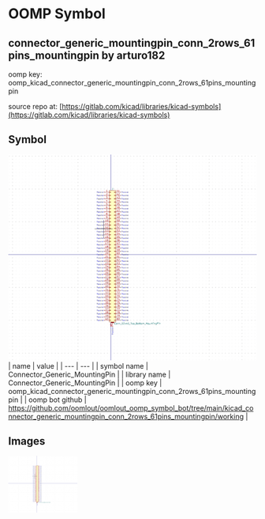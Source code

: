 # OOMP Symbol  
## connector_generic_mountingpin_conn_2rows_61pins_mountingpin  by arturo182  
  
oomp key: oomp_kicad_connector_generic_mountingpin_conn_2rows_61pins_mountingpin  
  
source repo at: [https://gitlab.com/kicad/libraries/kicad-symbols](https://gitlab.com/kicad/libraries/kicad-symbols)  
## Symbol  
  
[![working.png](working_600.png)](working.png)  
| name | value | 
| --- | --- | 
| symbol name | Connector_Generic_MountingPin | 
| library name | Connector_Generic_MountingPin | 
| oomp key | oomp_kicad_connector_generic_mountingpin_conn_2rows_61pins_mountingpin | 
| oomp bot github | https://github.com/oomlout/oomlout_oomp_symbol_bot/tree/main/kicad_connector_generic_mountingpin_conn_2rows_61pins_mountingpin/working | 
## Images  
  
[![working.png](working_140.png)](working.png)  
